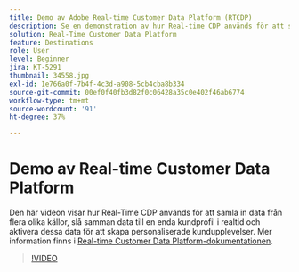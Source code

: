 ```yaml
---
title: Demo av Adobe Real-time Customer Data Platform (RTCDP)
description: Se en demonstration av hur Real-time CDP används för att samla in data från flera olika källor, slå samman dessa data till en enda kundprofil i realtid och aktivera dessa data för att skapa personanpassade kundupplevelser.
solution: Real-Time Customer Data Platform
feature: Destinations
role: User
level: Beginner
jira: KT-5291
thumbnail: 34558.jpg
exl-id: 1e766a0f-7b4f-4c3d-a908-5cb4cba8b334
source-git-commit: 00ef0f40fb3d82f0c06428a35c0e402f46ab6774
workflow-type: tm+mt
source-wordcount: '91'
ht-degree: 37%

---
```


# Demo av Real-time Customer Data Platform

Den här videon visar hur Real-Time CDP används för att samla in data från flera olika källor, slå samman data till en enda kundprofil i realtid och aktivera dessa data för att skapa personaliserade kundupplevelser. Mer information finns i [Real-time Customer Data Platform-dokumentationen](https://experienceleague.adobe.com/docs/experience-platform/rtcdp/overview.html?lang=sv).

>[!VIDEO](https://video.tv.adobe.com/v/34558?learn=on)
